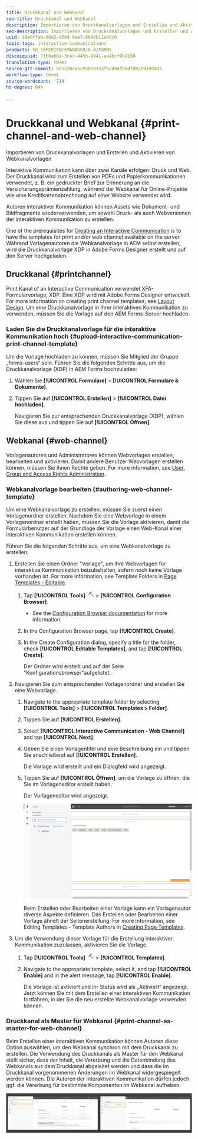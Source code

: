 ```yaml
---
title: Druckkanal und Webkanal
seo-title: Druckkanal und Webkanal
description: Importieren von Druckkanalvorlagen und Erstellen und Aktivieren von Webkanalvorlagen
seo-description: Importieren von Druckkanalvorlagen und Erstellen und Aktivieren von Webkanalvorlagen
uuid: 19e6ffab-00d2-4084-9ee7-9643b11eb6c6
topic-tags: interactive-communications
products: SG_EXPERIENCEMANAGER/6.4/FORMS
discoiquuid: 71bba66a-3cac-445b-9941-aa4bcf9b2160
translation-type: tm+mt
source-git-commit: b61c20c65ceade0153f5cd04fbedfd02e919d483
workflow-type: tm+mt
source-wordcount: '714'
ht-degree: 64%

---
```



# Druckkanal und Webkanal {#print-channel-and-web-channel}

Importieren von Druckkanalvorlagen und Erstellen und Aktivieren von Webkanalvorlagen

Interaktive Kommunikation kann über zwei Kanäle erfolgen: Druck und Web. Der Druckkanal wird zum Erstellen von PDFs und Papierkommunikationen verwendet, z. B. ein gedruckter Brief zur Erinnerung an die Versicherungsprämienzahlung, während der Webkanal für Online-Projekte wie eine Kreditkartenabrechnung auf einer Website verwendet wird.

Autoren interaktiver Kommunikation können Assets wie Dokument- und Bildfragmente wiederverwenden, um sowohl Druck- als auch Webversionen der interaktiven Kommunikation zu erstellen.

One of the prerequisites for [Creating an Interactive Communication](/help/forms/using/create-interactive-communication.md) is to have the templates for print and/or web channel available on the server. Während Vorlagenautoren die Webkanalvorlage in AEM selbst erstellen, wird die Druckkanalvorlage XDP in Adobe Forms Designer erstellt und auf den Server hochgeladen.

## Druckkanal {#printchannel}

Print Kanal of an Interactive Communication verwendet XFA-Formularvorlage, XDP. Eine XDP wird mit Adobe Forms Designer entwickelt. For more information on creating print channel templates, see [Layout Design](/help/forms/using/layout-design-details.md). Um eine Druckkanalvorlage in Ihrer interaktiven Kommunikation zu verwenden, müssen Sie die Vorlage auf den AEM Forms-Server hochladen.

### Laden Sie die Druckkanalvorlage für die interaktive Kommunikation hoch {#upload-interactive-communication-print-channel-template}

Um die Vorlage hochladen zu können, müssen Sie Mitglied der Gruppe „forms-users“ sein. Führen Sie die folgenden Schritte aus, um die Druckkanalvorlage (XDP) in AEM Forms hochzuladen:

1. Wählen Sie **[!UICONTROL Formulare]** > **[!UICONTROL Formulare &amp; Dokumente]**.

1. Tippen Sie auf **[!UICONTROL Erstellen]** > **[!UICONTROL Datei hochladen]**.

   Navigieren Sie zur entsprechenden Druckkanalvorlage (XDP), wählen Sie diese aus und tippen Sie auf **[!UICONTROL Öffnen]**.

## Webkanal {#web-channel}

Vorlagenautoren und Administratoren können Webvorlagen erstellen, bearbeiten und aktivieren. Damit andere Benutzer Webvorlagen erstellen können, müssen Sie ihnen Rechte geben. For more information, see [User, Group and Access Rights Administration](/help/sites-administering/user-group-ac-admin.md).

### Webkanalvorlage bearbeiten {#authoring-web-channel-template}

Um eine Webkanalvorlage zu erstellen, müssen Sie zuerst einen Vorlagenordner erstellen. Nachdem Sie eine Webvorlage in einem Vorlagenordner erstellt haben, müssen Sie die Vorlage aktivieren, damit die Formularbenutzer auf der Grundlage der Vorlage einen Web-Kanal einer interaktiven Kommunikation erstellen können.

Führen Sie die folgenden Schritte aus, um eine Webkanalvorlage zu erstellen:

1. Erstellen Sie einen Ordner &quot;Vorlage&quot;, um Ihre Webvorlagen für interaktive Kommunikation beizubehalten, sofern noch keine Vorlage vorhanden ist. For more information, see Template Folders in [Page Templates - Editable](/help/sites-developing/page-templates-editable.md).

   1. Tap **[!UICONTROL Tools]** ![tools-1](assets/tools-1.png) > **[!UICONTROL Configuration Browser]**.
      * See the [Configuration Browser documentation](/help/sites-administering/configurations.md) for more information.
   1. In the Configuration Browser page, tap **[!UICONTROL Create]**.
   1. In the Create Configuration dialog, specify a title for the folder, check **[!UICONTROL Editable Templates]**, and tap **[!UICONTROL Create]**.

      Der Ordner wird erstellt und auf der Seite &quot;Konfigurationsbrowser&quot;aufgelistet.

1. Navigieren Sie zum entsprechenden Vorlagenordner und erstellen Sie eine Webvorlage.

   1. Navigate to the appropriate template folder by selecting **[!UICONTROL Tools]** > **[!UICONTROL Templates > Folder]**.
   1. Tippen Sie auf **[!UICONTROL Erstellen]**.
   1. Select **[!UICONTROL Interactive Communication - Web Channel]** and tap **[!UICONTROL Next]**.
   1. Geben Sie einen Vorlagentitel und eine Beschreibung ein und tippen Sie anschließend auf **[!UICONTROL Erstellen]**.

      Die Vorlage wird erstellt und ein Dialogfeld wird angezeigt.

   1. Tippen Sie auf **[!UICONTROL Öffnen]**, um die Vorlage zu öffnen, die Sie im Vorlageneditor erstellt haben.

      Der Vorlageneditor wird angezeigt.

      ![webchannelTemplate](assets/webchanneltemplate.png)

      Beim Erstellen oder Bearbeiten einer Vorlage kann ein Vorlagenautor diverse Aspekte definieren. Das Erstellen oder Bearbeiten einer Vorlage ähnelt der Seitenerstellung. For more information, see Editing Templates - Template Authors in [Creating Page Templates](/help/sites-authoring/templates.md).

1. Um die Verwendung dieser Vorlage für die Erstellung interaktiver Kommunikation zuzulassen, aktivieren Sie die Vorlage.

   1. Tap **[!UICONTROL Tools]** ![tools-1](assets/tools-1.png) > **[!UICONTROL Templates]**.
   1. Navigate to the appropriate template, select it, and tap **[!UICONTROL Enable]** and in the alert message, tap **[!UICONTROL Enable]**.

      Die Vorlage ist aktiviert und ihr Status wird als „Aktiviert“ angezeigt. Jetzt können Sie mit dem Erstellen einer interaktiven Kommunikation fortfahren, in der Sie die neu erstellte Webkanalvorlage verwenden können.

### Druckkanal als Master für Webkanal {#print-channel-as-master-for-web-channel}

Beim Erstellen einer interaktiven Kommunikation können Autoren diese Option auswählen, um den Webkanal synchron mit dem Druckkanal zu erstellen. Die Verwendung des Druckkanals als Master für den Webkanal stellt sicher, dass der Inhalt, die Vererbung und die Datenbindung des Webkanals aus dem Druckkanal abgeleitet werden und dass die im Druckkanal vorgenommenen Änderungen im Webkanal widergespiegelt werden können. Die Autoren der interaktiven Kommunikation dürfen jedoch ggf. die Vererbung für bestimmte Komponenten im Webkanal aufheben.

![printweb_2-2](assets/printweb_2-2.png)

